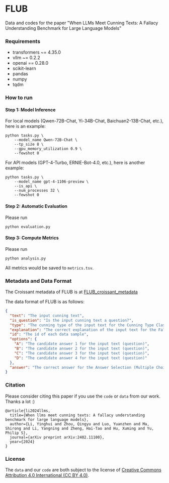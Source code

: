 # FLUB

Data and codes for the paper "When LLMs Meet Cunning Texts: A Fallacy Understanding Benchmark for Large Language Models"

### Requirements

- transformers ~= 4.35.0
- vllm ~= 0.2.2
- openai == 0.28.0
- scikit-learn
- pandas
- numpy
- tqdm

### How to run

#### Step 1: Model Inference

For local models (Qwen-72B-Chat, Yi-34B-Chat, Baichuan2-13B-Chat, etc.), here is an example:

```shell
python tasks.py \
    --model_name Qwen-72B-Chat \
    --tp_size 8 \
    --gpu_memory_utilization 0.9 \
    --fewshot 0
```

For API models (GPT-4-Turbo, ERNIE-Bot-4.0, etc.), here is another example:

```shell
python tasks.py \
    --model_name gpt-4-1106-preview \
    --is_api \
    --num_processes 32 \
    --fewshot 0
```

#### Step 2: Automatic Evaluation

Please run

```shell
python evaluation.py
```

#### Step 3: Compute Metrics

Please run

```shell
python analysis.py
```

All metrics would be saved to `metrics.tsv`.

### Metadata and Data Format

The Croissant metadata of FLUB is at [FLUB_croissant_metadata](https://github.com/THUKElab/FLUB/blob/main/FLUB_croissant_metadata.json)

The data format of FLUB is as follows:

```json
{
  "text": "The input cunning text",
  "is_question": "Is the input cunning text a question?",
  "type": "The cunning type of the input text for the Cunning Type Classification task.",
  "explanation": "The correct explanation of the input text for the Fallacy Explanation task.",
  "id": "The id of each data sample",
  "options": {
    "A": "The candidate answer 1 for the input text (question)",
    "B": "The candidate answer 2 for the input text (question)",
    "C": "The candidate answer 3 for the input text (question)",
    "D": "The candidate answer 4 for the input text (question)"
  },
  "answer": "The correct answer for the Answer Selection (Multiple Choice) task."
}
```



### Citation

Please consider citing this paper if you use the `code` or `data` from our work. Thanks a lot :)

```
@article{li2024llms,
  title={When llms meet cunning texts: A fallacy understanding benchmark for large language models},
  author={Li, Yinghui and Zhou, Qingyu and Luo, Yuanzhen and Ma, Shirong and Li, Yangning and Zheng, Hai-Tao and Hu, Xuming and Yu, Philip S},
  journal={arXiv preprint arXiv:2402.11100},
  year={2024}
}
```

### License
The  `data` and our `code` are both subject to the license of [Creative Commons Attribution 4.0 International (CC BY 4.0)](./LICENSE).
